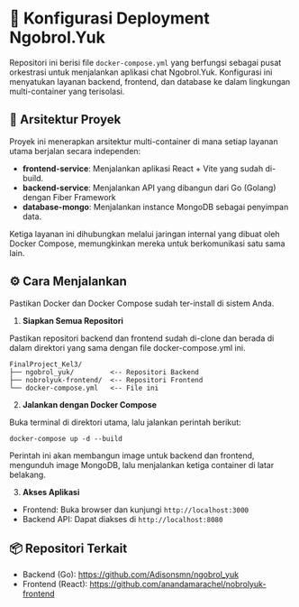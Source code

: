 # 🐳 Konfigurasi Deployment Ngobrol.Yuk
Repositori ini berisi file `docker-compose.yml` yang berfungsi sebagai pusat orkestrasi untuk menjalankan aplikasi chat Ngobrol.Yuk. Konfigurasi ini menyatukan layanan backend, frontend, dan database ke dalam lingkungan multi-container yang terisolasi.

## 🚀 Arsitektur Proyek
Proyek ini menerapkan arsitektur multi-container di mana setiap layanan utama berjalan secara independen:

- **frontend-service**: Menjalankan aplikasi React + Vite yang sudah di-build.
- **backend-service**: Menjalankan API yang dibangun dari Go (Golang) dengan Fiber Framework
- **database-mongo**: Menjalankan instance MongoDB sebagai penyimpan data.

Ketiga layanan ini dihubungkan melalui jaringan internal yang dibuat oleh Docker Compose, memungkinkan mereka untuk berkomunikasi satu sama lain.

## ⚙️ Cara Menjalankan
Pastikan Docker dan Docker Compose sudah ter-install di sistem Anda.

1. **Siapkan Semua Repositori**

Pastikan repositori backend dan frontend sudah di-clone dan berada di dalam direktori yang sama dengan file docker-compose.yml ini.

```
FinalProject_Kel3/
├── ngobrol_yuk/         <-- Repositori Backend
├── nobrolyuk-frontend/  <-- Repositori Frontend
└── docker-compose.yml   <-- File ini
```

2. **Jalankan dengan Docker Compose**

Buka terminal di direktori utama, lalu jalankan perintah berikut:

```
docker-compose up -d --build
```

Perintah ini akan membangun image untuk backend dan frontend, mengunduh image MongoDB, lalu menjalankan ketiga container di latar belakang.

3. **Akses Aplikasi**
- Frontend: Buka browser dan kunjungi `http://localhost:3000`
- Backend API: Dapat diakses di `http://localhost:8080`

## 📦 Repositori Terkait
- Backend (Go): https://github.com/Adisonsmn/ngobrol_yuk
- Frontend (React): https://github.com/anandamarachel/nobrolyuk-frontend

